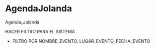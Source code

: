 # AgendaJolanda
Agenda_Jolanda


HACER FILTRO PARA EL SISTEMA

- FILTRO POR NOMBRE_EVENTO, LUGAR_EVENTO, FECHA_EVENTO
